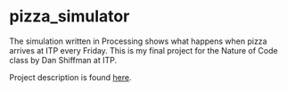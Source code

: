 # pizza_simulator

The simulation written in Processing shows what happens when pizza arrives at ITP every Friday. 
This is my final project for the Nature of Code class by Dan Shiffman at ITP. 

Project description is found [here](http://yeseul-itp.tumblr.com/post/158432793452/pizza-itp-implementation).

